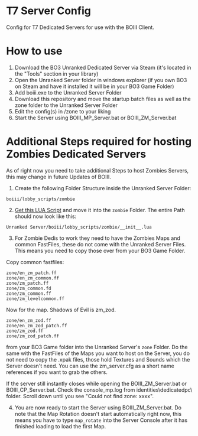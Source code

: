 # T7 Server Config
Config for T7 Dedicated Servers for use with the BOIII Client.

# How to use
1. Download the BO3 Unranked Dedicated Server via Steam (it's located in the "Tools" section in your library)
2. Open the Unranked Server folder in windows explorer (if you own BO3 on Steam and have it installed it will be in your BO3 Game Folder)
3. Add boiii.exe to the Unranked Server Folder
4. Download this repository and move the startup batch files as well as the zone folder to the Unranked Server Folder
5. Edit the config(s) in /zone to your liking
6. Start the Server using BOIII_MP_Server.bat or BOIII_ZM_Server.bat

# Additional Steps required for hosting Zombies Dedicated Servers
As of right now you need to take additional Steps to host Zombies Servers, this may change in future Updates of BOIII.

1. Create the following Folder Structure inside the Unranked Server Folder:
```
boiii/lobby_scripts/zombie
```
2. [Get this LUA Script](https://github.com/JezuzLizard/T7-18-Player-Dedicated-Zombies-Server-Mod/blob/main/server/ui_scripts/zombies_server_mod/__init__.lua) and move it into the ```zombie``` Folder. The entire Path should now look like this:
```
Unranked Server/boiii/lobby_scripts/zombie/__init__.lua
```
3. For Zombie Dedis to work they need to have the Zombies Maps and common FastFiles, these do not come with the Unranked Server Files. This means you need to copy those over from your BO3 Game Folder.

Copy common fastfiles:
```
zone/en_zm_patch.ff
zone/en_zm_common.ff
zone/zm_patch.ff
zone/zm_common.fd
zone/zm_common.ff
zone/zm_levelcommon.ff
```
Now for the map. Shadows of Evil is zm_zod. 

```
zone/en_zm_zod.ff
zone/en_zm_zod_patch.ff
zone/zm_zod.ff
zone/zm_zod_patch.ff
```

from your BO3 Game folder into the Unranked Server's ```zone``` Folder. Do the same with the FastFiles of the Maps you want to host on the Server, you do not need to copy the .xpak files, those hold Textures and Sounds which the Server doesn't need. You can use the zm_server.cfg as a short name references if you want to grab the others.

If the server still instantly closes while opening the BOIII_ZM_Server.bat or BOIII_CP_Server.bat. Check the console_mp.log from identities\dedicatedpc\ folder. Scroll down until you see "Could not find zone: xxxx".

4. You are now ready to start the Server using BOIII_ZM_Server.bat. Do note that the Map Rotation doesn't start automatically right now, this means you have to type ```map_rotate``` into the Server Console after it has finished loading to load the first Map.
